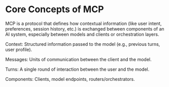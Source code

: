 # Core Concepts of MCP

MCP is a protocol that defines how contextual information (like user intent, preferences, session history, etc.) is exchanged between components of an AI system, especially between models and clients or orchestration layers.


Context: Structured information passed to the model (e.g., previous turns, user profile).

Messages: Units of communication between the client and the model.

Turns: A single round of interaction between the user and the model.

Components: Clients, model endpoints, routers/orchestrators.

